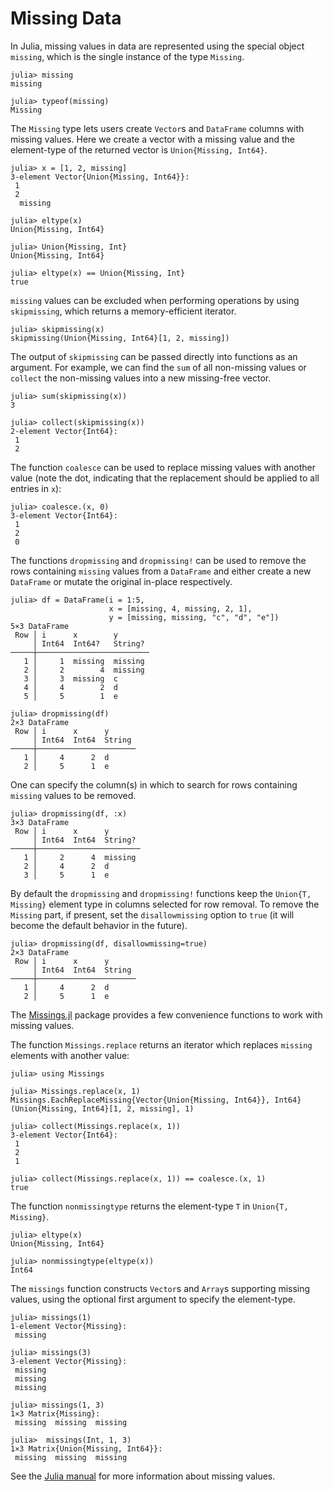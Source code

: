 # Missing Data

In Julia, missing values in data are represented using the special object `missing`, which is the single instance of the type `Missing`.

```jldoctest
julia> missing
missing

julia> typeof(missing)
Missing

```

The `Missing` type lets users create `Vector`s and `DataFrame` columns with missing values. Here we create a vector with a missing value and the element-type of the returned vector is `Union{Missing, Int64}`.

```jldoctest missings
julia> x = [1, 2, missing]
3-element Vector{Union{Missing, Int64}}:
 1
 2
  missing

julia> eltype(x)
Union{Missing, Int64}

julia> Union{Missing, Int}
Union{Missing, Int64}

julia> eltype(x) == Union{Missing, Int}
true

```

`missing` values can be excluded when performing operations by using `skipmissing`, which returns a memory-efficient iterator.

```jldoctest missings
julia> skipmissing(x)
skipmissing(Union{Missing, Int64}[1, 2, missing])

```

The output of `skipmissing` can be passed directly into functions as an argument. For example, we can find the `sum` of all non-missing values or `collect` the non-missing values into a new missing-free vector.

```jldoctest missings
julia> sum(skipmissing(x))
3

julia> collect(skipmissing(x))
2-element Vector{Int64}:
 1
 2

```

The function `coalesce` can be used to replace missing values with another value (note the dot, indicating that the replacement should be applied to all entries in `x`):

```jldoctest missings
julia> coalesce.(x, 0)
3-element Vector{Int64}:
 1
 2
 0

```

The functions `dropmissing` and `dropmissing!` can be used to remove the rows containing `missing` values from a `DataFrame` and either create a new `DataFrame` or mutate the original in-place respectively.

```jldoctest missings
julia> df = DataFrame(i = 1:5,
                      x = [missing, 4, missing, 2, 1],
                      y = [missing, missing, "c", "d", "e"])
5×3 DataFrame
 Row │ i      x        y
     │ Int64  Int64?   String?
─────┼─────────────────────────
   1 │     1  missing  missing
   2 │     2        4  missing
   3 │     3  missing  c
   4 │     4        2  d
   5 │     5        1  e

julia> dropmissing(df)
2×3 DataFrame
 Row │ i      x      y
     │ Int64  Int64  String
─────┼──────────────────────
   1 │     4      2  d
   2 │     5      1  e
```

One can specify the column(s) in which to search for rows containing `missing` values to be removed.

```jldoctest missings
julia> dropmissing(df, :x)
3×3 DataFrame
 Row │ i      x      y
     │ Int64  Int64  String?
─────┼───────────────────────
   1 │     2      4  missing
   2 │     4      2  d
   3 │     5      1  e
```

By default the `dropmissing` and `dropmissing!` functions keep the
`Union{T, Missing}` element type in columns selected for row removal. To remove
the `Missing` part, if present, set the `disallowmissing` option to `true` (it
will become the default behavior in the future).

```jldoctest missings
julia> dropmissing(df, disallowmissing=true)
2×3 DataFrame
 Row │ i      x      y
     │ Int64  Int64  String
─────┼──────────────────────
   1 │     4      2  d
   2 │     5      1  e
```

The [Missings.jl](https://github.com/JuliaData/Missings.jl) package provides a
few convenience functions to work with missing values.

The function `Missings.replace` returns an iterator which replaces `missing`
elements with another value:

```jldoctest missings
julia> using Missings

julia> Missings.replace(x, 1)
Missings.EachReplaceMissing{Vector{Union{Missing, Int64}}, Int64}(Union{Missing, Int64}[1, 2, missing], 1)

julia> collect(Missings.replace(x, 1))
3-element Vector{Int64}:
 1
 2
 1

julia> collect(Missings.replace(x, 1)) == coalesce.(x, 1)
true

```

The function `nonmissingtype` returns the element-type `T` in `Union{T, Missing}`.

```jldoctest missings
julia> eltype(x)
Union{Missing, Int64}

julia> nonmissingtype(eltype(x))
Int64

```

The `missings` function constructs `Vector`s and `Array`s supporting missing
values, using the optional first argument to specify the element-type.

```jldoctest missings
julia> missings(1)
1-element Vector{Missing}:
 missing

julia> missings(3)
3-element Vector{Missing}:
 missing
 missing
 missing

julia> missings(1, 3)
1×3 Matrix{Missing}:
 missing  missing  missing

julia>  missings(Int, 1, 3)
1×3 Matrix{Union{Missing, Int64}}:
 missing  missing  missing

```

See the [Julia manual](https://docs.julialang.org/en/v1/manual/missing/) for more information about missing values.
